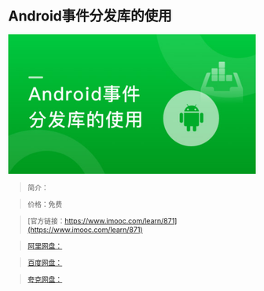 # Android事件分发库的使用

![img](../../assets/5fe442fc0001300f05400304.jpg)

> 简介：

> 价格：免费

> [官方链接：https://www.imooc.com/learn/871](https://www.imooc.com/learn/871)

> [阿里网盘：]()

> [百度网盘：]()

> [夸克网盘：]()
